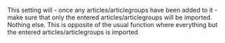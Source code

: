 This setting will - once any articles/articlegroups have been added to it - make sure that only the entered articles/articlegroups will be imported. Nothing else. This is opposite of the usual function where everything but the entered articles/articlegroups is imported